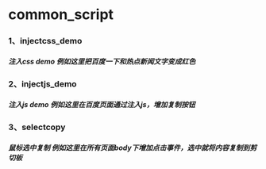 # common_script
### 1、injectcss_demo
##### 注入css demo 例如这里把百度一下和热点新闻文字变成红色
### 2、injectjs_demo
##### 注入js demo 例如这里在百度页面通过注入js，增加复制按钮
### 3、selectcopy
##### 鼠标选中复制 例如这里在所有页面body下增加点击事件，选中就将内容复制到剪切板



